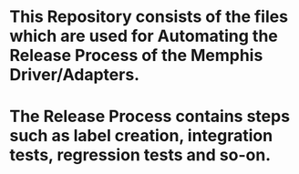 # This Repository consists of the files which are used for Automating the Release Process of the Memphis Driver/Adapters.
# The Release Process contains steps such as label creation, integration tests, regression tests and so-on.
